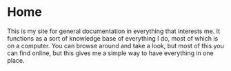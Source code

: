# Home

This is my site for general documentation in everything that interests me. It functions as a sort of knowledge base of everything I do, most of which is on a computer. You can browse around and take a look, but most of this you can find online, but this gives me a simple way to have everything in one place.